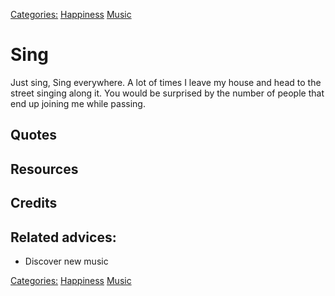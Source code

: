 [Categories:](../Categories/index.md) [Happiness](../Categories/Happiness.md) [Music](../Categories/Music.md)
# Sing

Just sing, Sing everywhere. A lot of times I leave my house and head to the street singing along it. You would be surprised by the number of people that end up joining me while passing.

## Quotes

## Resources

## Credits

## Related advices:

- Discover new music

[Categories:](../Categories/index.md) [Happiness](../Categories/Happiness.md) [Music](../Categories/Music.md)